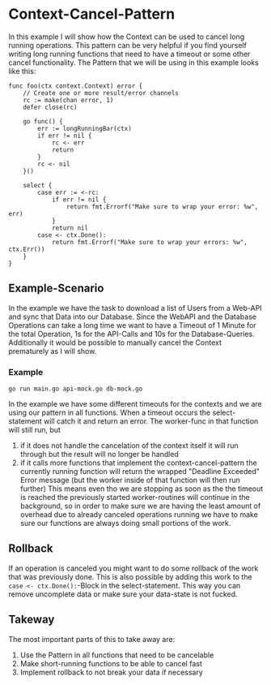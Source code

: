 # Context-Cancel-Pattern
In this example I will show how the Context can be used to cancel long running operations. This pattern can be very helpful if you find yourself writing long running functions that need to have a timeout or some other cancel functionality.
The Pattern that we will be using in this example looks like this:
```golang
func foo(ctx context.Context) error {
    // Create one or more result/error channels
    rc := make(chan error, 1)
    defer close(rc)

    go func() {
        err := longRunningBar(ctx)
        if err != nil {
            rc <- err
            return
        }
        rc <- nil
    }()

    select {
        case err := <-rc:
            if err != nil {
                return fmt.Errorf("Make sure to wrap your error: %w", err)
            }
            return nil
        case <- ctx.Done():
            return fmt.Errorf("Make sure to wrap your errors: %w", ctx.Err())
    }
}
```

## Example-Scenario
In the example we have the task to download a list of Users from a Web-API and sync that Data into our Database. Since the WebAPI and the Database Operations can take a long time we want to have a Timeout of 1 Minute for the total Operation, 1s for the API-Calls and 10s for the Database-Queries.
Additionally it would be possible to manually cancel the Context prematurely as I will show.

### Example
`go run main.go api-mock.go db-mock.go`

In the example we have some different timeouts for the contexts and we are using our pattern in all functions.
When a timeout occurs the select-statement will catch it and return an error.
The worker-func in that function will still run, but
1. if it does not handle the cancelation of the context itself it will run through but the result will no longer be handled
2. if it calls more functions that implement the context-cancel-pattern the currently running function will return the wrapped "Deadline Exceeded" Error message (but the worker inside of that function will then run further)
This means even tho we are stopping as soon as the the timeout is reached the previously started worker-routines will continue in the background, so in order to make sure we are having the least amount of overhead due to already canceled operations running we have to make sure our functions are always doing small portions of the work.

## Rollback
If an operation is canceled you might want to do some rollback of the work that was previously done. This is also possible by adding this work to the `case <- ctx.Done():`-Block in the select-statement.
This way you can remove uncomplete data or make sure your data-state is not fucked.

## Takeway
The most important parts of this to take away are:
1. Use the Pattern in all functions that need to be cancelable
2. Make short-running functions to be able to cancel fast
3. Implement rollback to not break your data if necessary
